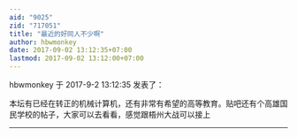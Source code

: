 ```yaml
---
aid: "9025"
zid: "717051"
title: "最近的好同人不少啊"
author: hbwmonkey
date: 2017-09-02 13:12:35+07:00
lastmod: 2017-09-02 13:12:00+07:00
---
```


hbwmonkey 于 2017-9-2 13:12:35 发表了：

本坛有已经在转正的机械计算机，还有非常有希望的高等教育。贴吧还有个高雄国民学校的帖子，大家可以去看看，感觉跟梧州大战可以接上

---
